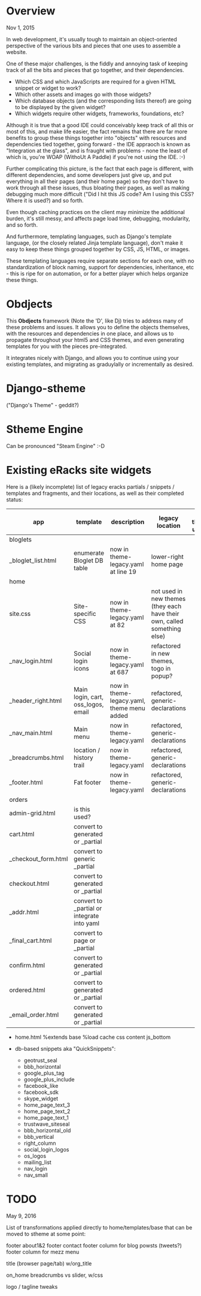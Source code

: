 Overview
========

Nov 1, 2015

In web development, it's usually tough to maintain an object-oriented perspective of the various bits and pieces that one uses to assemble a website.

One of these major challenges, is the fiddly and annoying task of keeping track of all the bits and pieces that go together, and their dependencies.

- Which CSS and which JavaScripts are required for a given HTML snippet or widget to work?
- Which other assets and images go with those widgets?
- Which database objects (and the corresponding lists thereof) are going to be displayed by the given widget?
- Which widgets require other widgets, frameworks, foundations, etc?

Although it is true that a good IDE could conceivably keep track of all this or most of this, and make life easier, the fact remains that there are far more benefits to group these things together into "objects" with resources and dependencies tied together, going forward - the IDE appraoch is known as "Integration at the glass", and is fraught with problems - none the least of which is, you're WOAP (WithoUt A Paddle) if you're not using the IDE. :-)

Further complicating this picture, is the fact that each page is different, with different dependencies, and some developers just give up, and put everything in all their pages (and their home page) so they don't have to work through all these issues, thus bloating their pages, as well as making debugging much more difficult ("Did I hit this JS code?  Am I using this CSS?  Where it is used?) and so forth.

Even though caching practices on the client may minimize the additional burden, it's still messy, and affects
page load time, debugging, modularity, and so forth.

And furthermore, templating languages, such as Django's template language, (or the closely related Jinja template language), don't make it easy to keep these things grouped together by CSS,
JS, HTML, or images.

These templating languages require separate sections for each one, with no standardization of block naming, support for dependencies, inheritance, etc - this is ripe for on automation, or for a better player which helps
organize these things.

Obdjects
========

This __Obdjects__ framework (Note the 'D', like Dj) tries to address many of these problems and issues.  It allows you to define the objects themselves, with the resources and dependencies in one place, and allows us to propagate throughout your html5 and CSS themes, and even generating templates for you with the pieces pre-integrated.

It integrates nicely with Django, and allows you to continue using your existing templates, and migrating as graduylally or incrementally as desired.

Django-stheme
=============

("Django's Theme" - geddit?)


Stheme Engine
=============

Can be pronounced "Steam Engine" :-D


Existing eRacks site widgets
============================

Here is a (likely incomplete) list of legacy eracks partials / snippets / templates and fragments, and their locations, as well as their completed status:

app | template | description | legacy location | new theme usage
----|----------|-------------|-----------------|----------------
bloglets ||||
 | _bloglet_list.html | enumerate Bloglet DB table | now in theme-legacy.yaml at line 19 | lower-right home page
home |||
 | site.css | Site-specific CSS | now in theme-legacy.yaml at 82 | not used in new themes (they each have their own, called something else)
 | _nav_login.html | Social login icons | now in theme-legacy.yaml at 687 | refactored in new themes, togo in popup?
 | _header_right.html | Main login, cart, oss_logos, email | now in theme-legacy.yaml, theme menu added | refactored, generic-declarations
 | _nav_main.html | Main menu | now in theme-legacy.yaml | refactored, generic-declarations
 | _breadcrumbs.html | location / history trail | now in theme-legacy.yaml | refactored, generic-declarations
 | _footer.html | Fat footer | now in theme-legacy.yaml | refactored, generic-declarations
orders |||
| admin-grid.html | is this used? ||
| cart.html | convert to generated or _partial ||
| _checkout_form.html | convert to generic _partial ||
| checkout.html | convert to generated or _partial ||
| _addr.html | convert to _partial or integrate into yaml ||
| _final_cart.html | convert to page or _partial ||
| confirm.html | convert to generated or _partial ||
| ordered.html | convert to generated or _partial ||
| _email_order.html | convert to generated or _partial ||

  - home.html
    %extends base
    %load cache
    css
    content
    js_bottom

- db-based snippets aka "QuickSnippets":
  - geotrust_seal
  - bbb_horizontal
  - google_plus_tag
  - google_plus_include
  - facebook_like
  - facebook_sdk
  - skype_widget
  - home_page_text_3
  - home_page_text_2
  - home_page_text_1
  - trustwave_siteseal
  - bbb_horizontal_old
  - bbb_vertical
  - right_column
  - social_login_logos
  - os_logos
  - mailing_list
  - nav_login
  - nav_small


TODO
====

May 9, 2016

List of transformations applied directly to home/templates/base that can be moved to stheme at some point:

footer about1&2
footer contact
footer column for blog powsts (tweets?)
footer column for mezz menu

title (browser page/tab) w/org_title

on_home breadcrumbs vs slider, w/css

logo / tagline tweaks
